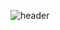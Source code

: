 ![header](https://capsule-render.vercel.app/api?type=waving&color=auto&height=300&section=header&text=HeounJu's_Repo%20render&fontSize=90)
